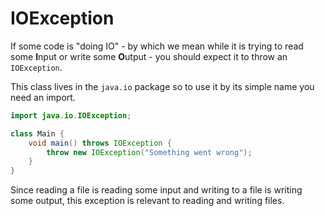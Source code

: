 # IOException

If some code is "doing IO" - by which we mean while it is trying to read some <b>I</b>nput or write some <b>O</b>utput - you should expect it to throw an `IOException`.

This class lives in the `java.io` package so to use it by its simple name you need an import.

```java
import java.io.IOException;

class Main {
    void main() throws IOException {
        throw new IOException("Something went wrong");
    }
}
```

Since reading a file is reading some input and writing to a file is writing some output, this exception is relevant to reading and writing files.